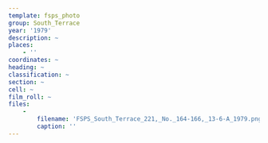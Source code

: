 ```yaml
---
template: fsps_photo
group: South_Terrace
year: '1979'
description: ~
places:
    - ''
coordinates: ~
heading: ~
classification: ~
section: ~
cell: ~
film_roll: ~
files:
    -
        filename: 'FSPS_South_Terrace_221,_No._164-166,_13-6-A_1979.png'
        caption: ''
---
```

